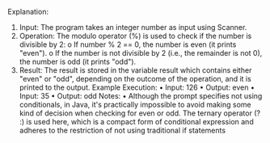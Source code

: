 Explanation:
1.	Input: The program takes an integer number as input using Scanner.
2.	Operation: The modulo operator (%) is used to check if the number is divisible by 2:
o	If number % 2 == 0, the number is even (it prints "even").
o	If the number is not divisible by 2 (i.e., the remainder is not 0), the number is odd (it prints "odd").
3.	Result: The result is stored in the variable result which contains either "even" or "odd", depending on the outcome of the operation, and it is printed to the output.
Example Execution:
•	Input: 126
•	Output: even
•	Input: 35
•	Output: odd
Notes:
•	Although the prompt specifies not using conditionals, in Java, it's practically impossible to avoid making some kind of decision when checking for even or odd. The ternary operator (? :) is used here, which is a compact form of conditional expression and adheres to the restriction of not using traditional if statements
